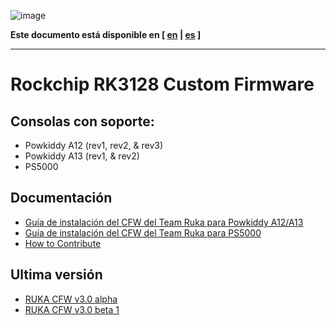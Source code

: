![image](https://user-images.githubusercontent.com/67930710/117461690-22bc2e80-af4e-11eb-8ac5-240f600ebe39.png)

**Este documento está disponible en [ [en](../readme.md) | [es](doc/readme_es.md) ]**

---

# Rockchip RK3128 Custom Firmware

## Consolas con soporte:

* Powkiddy A12 (rev1, rev2, & rev3)
* Powkiddy A13 (rev1, & rev2)
* PS5000

## Documentación

* [Guía de instalación del CFW del Team Ruka para Powkiddy A12/A13](install_es.md)
* [Guía de instalación del CFW del Team Ruka para PS5000](install_ps5000.md)
* [How to Contribute](../CONTRIBUTING.md)

## Ultima versión

* [RUKA CFW v3.0 alpha](https://github.com/Ruka-CFW/rk3128-cfw/releases/tag/v3.0_alpha_1)
* [RUKA CFW v3.0 beta 1](https://github.com/Ruka-CFW/rk3128-cfw/releases/tag/v3.0_beta_1)
